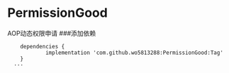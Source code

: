 # PermissionGood
AOP动态权限申请
###添加依赖
```
	dependencies {
	        implementation 'com.github.wo5813288:PermissionGood:Tag'
	}
  ···
  
